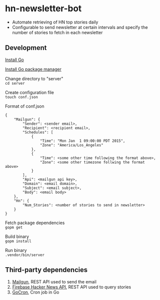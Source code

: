 # hn-newsletter-bot

* Automate retrieving of HN top stories daily
* Configurable to send newsletter at certain intervals and specify the number of stories to fetch in each newsletter

## Development

[Install Go](https://golang.org/doc/install)

[Install Go package manager](https://github.com/gpmgo/gopm/blob/master/README.md#installation)

Change directory to "server"  
`cd server`

Create configuration file  
`touch conf.json`

Format of conf.json
```
{
	"Mailgun": {
		"Sender": <sender email>,
		"Recipient": <recipient email>,
		"Schedules": [
	        {
	            "Time": "Mon Jan  1 09:00:00 PDT 2015",
	            "Zone": "America/Los_Angeles"
            },
            {
			    "Time": <some other time following the format above>,
                "Zone": <some other timezone follwing the format above>
            }
		],
		"Api": <mailgun api key>,
		"Domain": <email domain>,
		"Subject": <email subject>,
		"Body": <email body>
	},
	"Hn": {
		"Num_Stories": <number of stories to send in newsletter>
	}
}
```

Fetch package dependencies  
`gopm get`

Build binary  
`gopm install`

Run binary  
`.vendor/bin/server`

## Third-party dependencies
1. [Mailgun](https://documentation.mailgun.com/quickstart.html), REST API used to send the email
2. [Firebase Hacker News API](https://hacker-news.firebaseio.com), REST API used to query stories
3. [GoCron](https://github.com/jasonlvhit/gocron), Cron job in Go


